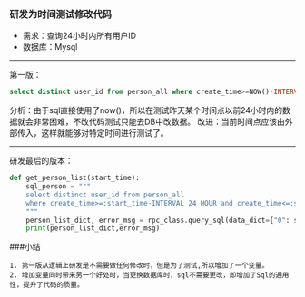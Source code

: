 ### 研发为时间测试修改代码
- 需求：查询24小时内所有用户ID
- 数据库：Mysql

------------
第一版：
```sql
select distinct user_id from person_all where create_time>=NOW()-INTERVAL 24 HOUR
```

分析：由于sql直接使用了now()，所以在测试昨天某个时间点以前24小时内的数据就会非常困难，不改代码测试只能去DB中改数据。
改进：当前时间点应该由外部传入，这样就能够对特定时间进行测试了。

------------
研发最后的版本：
```python
def get_person_list(start_time):
    sql_person = """
    select distinct user_id from person_all 
    where create_time>=:start_time-INTERVAL 24 HOUR and create_time<=:start_time
    """
    person_list_dict, error_msg = rpc_class.query_sql(data_dict={"0": sql_person,"start_time":start_time},db_name=db_name)
    print(person_list_dict,error_msg)
```

###小结
```
1. 第一版从逻辑上研发是不需要做任何修改时，但是为了测试,所以增加了一个变量。
2. 增加变量同时带来另一个好处时，当更换数据库时，sql不需要更改，即增加了Sql的通用性，提升了代码的质量。
```
